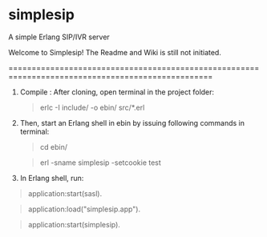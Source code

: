 # simplesip
A simple Erlang SIP/IVR server

Welcome to Simplesip! The Readme and Wiki is still not initiated.

==================================================================================================

1. Compile : After cloning, open terminal in the project folder:
   > erlc -I include/ -o ebin/ src/*.erl

2. Then, start an Erlang shell in ebin by issuing following commands in terminal:
   > cd ebin/
   
   > erl -sname simplesip -setcookie test
   
3. In Erlang shell, run:
  > application:start(sasl).
  
  > application:load("simplesip.app").
  
  > application:start(simplesip).
